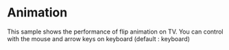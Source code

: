# Animation
This sample shows the performance of flip animation on TV. You can control with the mouse and arrow keys on keyboard (default : keyboard)

